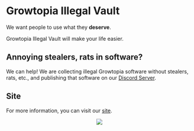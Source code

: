 # Growtopia Illegal Vault
We want people to use what they **deserve**.

Growtopia Illegal Vault will make your life easier.

## Annoying stealers, rats in software?
We can help! We are collecting illegal Growtopia software without stealers, rats, etc., and publishing that software on our [Discord Server](http://bit.ly/Growtopia-Illegal-Vault).
## Site

For more information, you can visit our [site](https://illegal-vault.github.io/).
<p align="center">
  <img src="https://i.imgur.com/QWceJzG.png"/>
</p>
